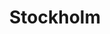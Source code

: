 ---
title: Stockholm
category: Europe
image: /assets/list_images/placeholder.png
maps_url: https://maps.app.goo.gl/EvkJQryBh8d9HjTP8
---